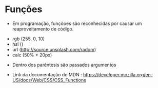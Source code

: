 # Funções 

* Em programação, funçõoes são reconhecidas por causar um reaproveitamento de código.

- rgb (255, 0, 10)
- hsl ()
- url (http://source.unsplash.com/radom) 
- calc (50% + 20px)

* Dentro dos parêntesis são passados argumentos

- Link da documentação do MDN : 
https://developer.mozilla.org/en-US/docs/Web/CSS/CSS_Functions